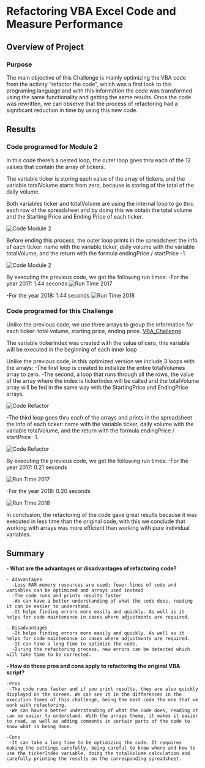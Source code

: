 # Refactoring VBA Excel Code and Measure Performance

## Overview of Project

### Purpose

The main objective of this Challenge is mainly optimizing the VBA code from the activity “refactor the code”, which was a first look to this programing language and with this information the code was transformed using the same functionality and getting the same results. Once the code was rewritten, we can observe that the process of refactoring had a significant reduction in time by using this new code.



## Results

### Code programed for Module 2

In this code there’s a nested loop, the outer loop goes thru each of the 12 values that contain the array of tickers.

The variable ticker is storing each value of the array of tickers, and the variable totalVolume starts from zero, because is storing of the total of the daily volume.

Both variables ticker and totalVolume are using the internal loop to go thru each row of the spreadsheet and by doing this we obtain the total volume and the Starting Price and Ending Price of each ticker.

![Code Module 2](Coding_Module2_a.png)


Before ending this process, the outer loop prints in the spreadsheet the info of each ticker: name with the variable ticker, daily volume with the variable totalVolume, and the return with the formula endingPrice / startPrice -1.

![Code Module 2](Coding_Module2_b.png)



By executing the previous code, we get the following run times:
 -For the year 2017: 1.44 seconds
     ![Run Time 2017](Coding_Module2_runTime1.png)



 -For the year 2018: 1.44 seconds
     ![Run Time 2018](Coding_Module2_runTime2.png)


   
   


### Code programed for this Challenge

Unlike the previous code, we use three arrays to group the information for each ticker: total volume, starting price, ending price. [VBA_Challenge](VBA_Challenge.xlsm).

The variable tickerIndex was created with the value of cero, this variable will be executed in the beginning of each inner loop

Unlike the previous code, in this optimized version we include 3 loops with the arrays:
  -The first loop is created to initialize the entire totalVolumes array to zero.
  -The second, a loop that runs through all the rows, the value of the array where the index is tickerIndex will be called and the totalVolume array will be fed in the same way with the StartingPrice and EndingPrice arrays.

 ![Code Refactor](Coding_Refactor_a.png)


  -The third loop goes thru each of the arrays and prints in the spreadsheet the info of each ticker: name with the variable ticker, daily volume with the variable totalVolume, and the return with the formula endingPrice / startPrice -1.
 
  ![Code Refactor](Coding_Refactor_b.png)


By executing the previous code, we get the following run times:
 -For the year 2017: 0.21 seconds

 ![Run Time 2017](Coding_Refactor_runTime1.png)


 -For the year 2018: 0.20 seconds

 ![Run Time 2018](Coding_Refactor_runTime2.png)

In conclusion, the refactoring of the code gave great results because it was executed in less time than the original code, with this we conclude that working with arrays was more efficient than working with pure individual variables.



   

## Summary

**- What are the advantages or disadvantages of refactoring code?**

    - Adavantages
      -Less RAM memory resources are used; fewer lines of code and variables can be optimized and arrays used instead
      -The code runs and prints results faster
      -We can have a better understanding of what the code does, reading it can be easier to understand.
      -It helps finding errors more easily and quickly. As well as it helps for code maintenance in cases where adjustments are required.

    - Disadvantages
      -It helps finding errors more easily and quickly. As well as it helps for code maintenance in cases where adjustments are required.
      -It can take a long time to optimize the code.
      -During the refactoring process, new errors can be detected which will take time to be corrected.


**- How do these pros and cons apply to refactoring the original VBA script?**

    -Pros
     -The code runs faster and if you print results, they are also quickly displayed on the screen. We can see it in the differences in the execution times of this challenge, being the best code the one that we work with refactoring.
     -We can have a better understanding of what the code does, reading it can be easier to understand. With the arrays theme, it makes it easier to read, as well as adding comments in certain parts of the code to know what is being done.

    -Cons
     -It can take a long time to be optimizing the code. It requires making the settings carefully, being careful to know where and how to use the tickerIndex variable, doing the totalVolume calculation and carefully printing the results on the corresponding spreadsheet.